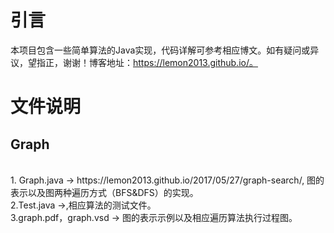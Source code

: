 # 引言
本项目包含一些简单算法的Java实现，代码详解可参考相应博文。如有疑问或异议，望指正，谢谢！博客地址：https://lemon2013.github.io/。
# 文件说明
## Graph
<br>
1. Graph.java -> https://lemon2013.github.io/2017/05/27/graph-search/, 图的表示以及图两种遍历方式（BFS&DFS）的实现。<br>
2.Test.java ->,相应算法的测试文件。<br>
3.graph.pdf，graph.vsd -> 图的表示示例以及相应遍历算法执行过程图。



